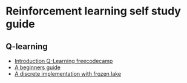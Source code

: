# Reinforcement learning self study guide

## Q-learning

* [Introduction Q-Learning freecodecamp](https://www.freecodecamp.org/news/an-introduction-to-q-learning-reinforcement-learning-14ac0b4493cc/)
* [A beginners guide](https://towardsdatascience.com/a-beginners-guide-to-q-learning-c3e2a30a653c)
* [A discrete implementation with frozen lake](qlearning_frozenlake.py)